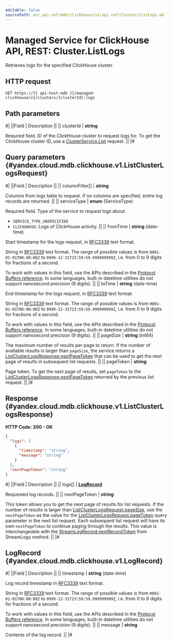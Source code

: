 ```yaml
---
editable: false
sourcePath: en/_api-ref/mdb/clickhouse/v1/api-ref/Cluster/listLogs.md
---
```


# Managed Service for ClickHouse API, REST: Cluster.ListLogs

Retrieves logs for the specified ClickHouse cluster.

## HTTP request

```
GET https://{{ api-host-mdb }}/managed-clickhouse/v1/clusters/{clusterId}:logs
```

## Path parameters

#|
||Field | Description ||
|| clusterId | **string**

Required field. ID of the ClickHouse cluster to request logs for.
To get the ClickHouse cluster ID, use a [ClusterService.List](/docs/managed-clickhouse/api-ref/Cluster/list#List) request. ||
|#

## Query parameters {#yandex.cloud.mdb.clickhouse.v1.ListClusterLogsRequest}

#|
||Field | Description ||
|| columnFilter[] | **string**

Columns from logs table to request.
If no columns are specified, entire log records are returned. ||
|| serviceType | **enum** (ServiceType)

Required field. Type of the service to request logs about.

- `SERVICE_TYPE_UNSPECIFIED`
- `CLICKHOUSE`: Logs of ClickHouse activity. ||
|| fromTime | **string** (date-time)

Start timestamp for the logs request, in [RFC3339](https://www.ietf.org/rfc/rfc3339.txt) text format.

String in [RFC3339](https://www.ietf.org/rfc/rfc3339.txt) text format. The range of possible values is from
`0001-01-01T00:00:00Z` to `9999-12-31T23:59:59.999999999Z`, i.e. from 0 to 9 digits for fractions of a second.

To work with values in this field, use the APIs described in the
[Protocol Buffers reference](https://developers.google.com/protocol-buffers/docs/reference/overview).
In some languages, built-in datetime utilities do not support nanosecond precision (9 digits). ||
|| toTime | **string** (date-time)

End timestamp for the logs request, in [RFC3339](https://www.ietf.org/rfc/rfc3339.txt) text format.

String in [RFC3339](https://www.ietf.org/rfc/rfc3339.txt) text format. The range of possible values is from
`0001-01-01T00:00:00Z` to `9999-12-31T23:59:59.999999999Z`, i.e. from 0 to 9 digits for fractions of a second.

To work with values in this field, use the APIs described in the
[Protocol Buffers reference](https://developers.google.com/protocol-buffers/docs/reference/overview).
In some languages, built-in datetime utilities do not support nanosecond precision (9 digits). ||
|| pageSize | **string** (int64)

The maximum number of results per page to return. If the number of available
results is larger than `pageSize`, the service returns a [ListClusterLogsResponse.nextPageToken](#yandex.cloud.mdb.clickhouse.v1.ListClusterLogsResponse)
that can be used to get the next page of results in subsequent list requests. ||
|| pageToken | **string**

Page token.  To get the next page of results, set `pageToken` to the [ListClusterLogsResponse.nextPageToken](#yandex.cloud.mdb.clickhouse.v1.ListClusterLogsResponse)
returned by the previous list request. ||
|#

## Response {#yandex.cloud.mdb.clickhouse.v1.ListClusterLogsResponse}

**HTTP Code: 200 - OK**

```json
{
  "logs": [
    {
      "timestamp": "string",
      "message": "string"
    }
  ],
  "nextPageToken": "string"
}
```

#|
||Field | Description ||
|| logs[] | **[LogRecord](#yandex.cloud.mdb.clickhouse.v1.LogRecord)**

Requested log records. ||
|| nextPageToken | **string**

This token allows you to get the next page of results for list requests. If the number of results
is larger than [ListClusterLogsRequest.pageSize](#yandex.cloud.mdb.clickhouse.v1.ListClusterLogsRequest), use the `nextPageToken` as the value
for the [ListClusterLogsRequest.pageToken](#yandex.cloud.mdb.clickhouse.v1.ListClusterLogsRequest) query parameter in the next list request.
Each subsequent list request will have its own `nextPageToken` to continue paging through the results.
This value is interchangeable with the [StreamLogRecord.nextRecordToken](/docs/managed-clickhouse/api-ref/Cluster/streamLogs#yandex.cloud.mdb.clickhouse.v1.StreamLogRecord) from StreamLogs method. ||
|#

## LogRecord {#yandex.cloud.mdb.clickhouse.v1.LogRecord}

#|
||Field | Description ||
|| timestamp | **string** (date-time)

Log record timestamp in [RFC3339](https://www.ietf.org/rfc/rfc3339.txt) text format.

String in [RFC3339](https://www.ietf.org/rfc/rfc3339.txt) text format. The range of possible values is from
`0001-01-01T00:00:00Z` to `9999-12-31T23:59:59.999999999Z`, i.e. from 0 to 9 digits for fractions of a second.

To work with values in this field, use the APIs described in the
[Protocol Buffers reference](https://developers.google.com/protocol-buffers/docs/reference/overview).
In some languages, built-in datetime utilities do not support nanosecond precision (9 digits). ||
|| message | **string**

Contents of the log record. ||
|#